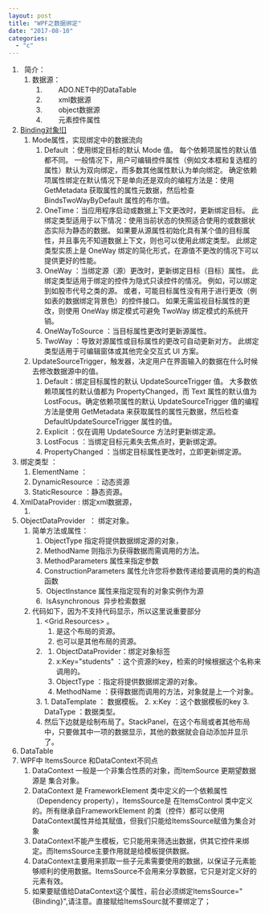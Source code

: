 ```yaml
---
layout: post
title: "WPF之数据绑定"
date: "2017-08-10"
categories: 
  - "c"
---
```


1.   简介：
    1. 数据源：
        1. 　　ADO.NET中的DataTable
        2. 　　xml数据源
        3. 　　object数据源
        4. 　　元素控件属性
2. [Binding对象![]](http://127.0.0.1/wp-content/uploads/2017/08/061715297524204.png)
    1. Mode属性，实现绑定中的数据流向
        1. Default ：使用绑定目标的默认 Mode 值。 每个依赖项属性的默认值都不同。 一般情况下，用户可编辑控件属性（例如文本框和复选框的属性）默认为双向绑定，而多数其他属性默认为单向绑定。 确定依赖项属性绑定在默认情况下是单向还是双向的编程方法是：使用 GetMetadata 获取属性的属性元数据，然后检查 BindsTwoWayByDefault 属性的布尔值。
        2. OneTime：当应用程序启动或数据上下文更改时，更新绑定目标。 此绑定类型适用于以下情况：使用当前状态的快照适合使用的或数据状态实际为静态的数据。 如果要从源属性初始化具有某个值的目标属性，并且事先不知道数据上下文，则也可以使用此绑定类型。 此绑定类型实质上是 OneWay 绑定的简化形式，在源值不更改的情况下可以提供更好的性能。
        3. OneWay ：当绑定源（源）更改时，更新绑定目标（目标）属性。 此绑定类型适用于绑定的控件为隐式只读控件的情况。 例如，可以绑定到如股市代号之类的源。 或者，可能目标属性没有用于进行更改（例如表的数据绑定背景色）的控件接口。 如果无需监视目标属性的更改，则使用 OneWay 绑定模式可避免 TwoWay 绑定模式的系统开销。
        4. OneWayToSource ：当目标属性更改时更新源属性。
        5. TwoWay ：导致对源属性或目标属性的更改可自动更新对方。 此绑定类型适用于可编辑窗体或其他完全交互式 UI 方案。
    2. UpdateSourceTrigger，触发器，决定用户在界面输入的数据在什么时候去修改数据源中的值。
        1. Default：绑定目标属性的默认 UpdateSourceTrigger 值。 大多数依赖项属性的默认值都为 PropertyChanged，而 Text 属性的默认值为 LostFocus。确定依赖项属性的默认 UpdateSourceTrigger 值的编程方法是使用 GetMetadata 来获取属性的属性元数据，然后检查 DefaultUpdateSourceTrigger 属性的值。
        2. Explicit ：仅在调用 UpdateSource 方法时更新绑定源。
        3. LostFocus ：当绑定目标元素失去焦点时，更新绑定源。
        4. PropertyChanged ：当绑定目标属性更改时，立即更新绑定源。
3. 绑定类型 ：
    1. ElementName ：
    2. DynamicResource ：动态资源
    3. StaticResource ：静态资源。
4. XmlDataProvider : 绑定xml数据源，
    1. <XmlDataProvider x:Key="MyColors" Source="Colors.xml" XPath="colors"> </XmlDataProvider>
5. ObjectDataProvider  ： 绑定对象。
    1. 简单方法或属性：
        1. ObjectType 指定将提供数据绑定源的对象，
        2. MethodName 则指示为获得数据而需调用的方法。
        3. MethodParameters 属性来指定参数
        4. ConstructionParameters 属性允许您将参数传递给要调用的类的构造函数
        5.  ObjectInstance 属性来指定现有的对象实例作为源
        6.  IsAsynchronous  异步检索数据
    2. 代码如下，因为不支持代码显示，所以这里说重要部分
        1. <Grid.Resources> 。
            1. 是这个布局的资源。
            2. 也可以是其他布局的资源。
        2. <ObjectDataProvider x:Key="students" ObjectType="{x:Type local:StudentService}" MethodName="GetStudentList"></ObjectDataProvider>
            1. ObjectDataProvider：绑定对象标签
            2. x:Key="students" ：这个资源的key，检索的时候根据这个名称来调用的。
            3. ObjectType ：指定将提供数据绑定源的对象。
            4. MethodName ：获得数据而调用的方法，对象就是上一个对象。
        3. <DataTemplate x:Key="studentLayout" DataType="students">
            1. DataTemplate ： 数据模板。
            2. x:Key ：这个数据模板的key
            3. DataType ：数据类型。
        4. 然后下边就是绘制布局了。StackPanel，在这个布局或者其他布局中，只要做其中一项的数据显示，其他的数据就会自动添加并显示了。
6. DataTable
7. WPF中 ItemsSource 和DataContext不同点
    1. DataContext 一般是一个非集合性质的对象，而ItemSource 更期望数据源是 集合对象。
    2. DataContext 是 FrameworkElement 类中定义的一个依赖属性（Dependency property），ItemsSource是 在ItemsControl 类中定义的。所有继承自FrameworkElement 的类（控件）都可以使用DataContext属性并给其赋值，但我们只能给ItemsSource赋值为集合对象
    3. DataContext不能产生模板，它只能用来筛选出数据，供其它控件来绑定。而ItemsSource主要作用就是给模板提供数据。
    4. DataContext主要用来抓取一些子元素需要使用的数据，以保证子元素能够顺利的使用数据。ItemsSource不会用来分享数据，它只是对定义好的元素有效。
    5. 如果要赋值给DataContext这个属性，前台必须绑定ItemsSource="{Binding}",请注意。直接赋给ItemsSourc就不要绑定了；
